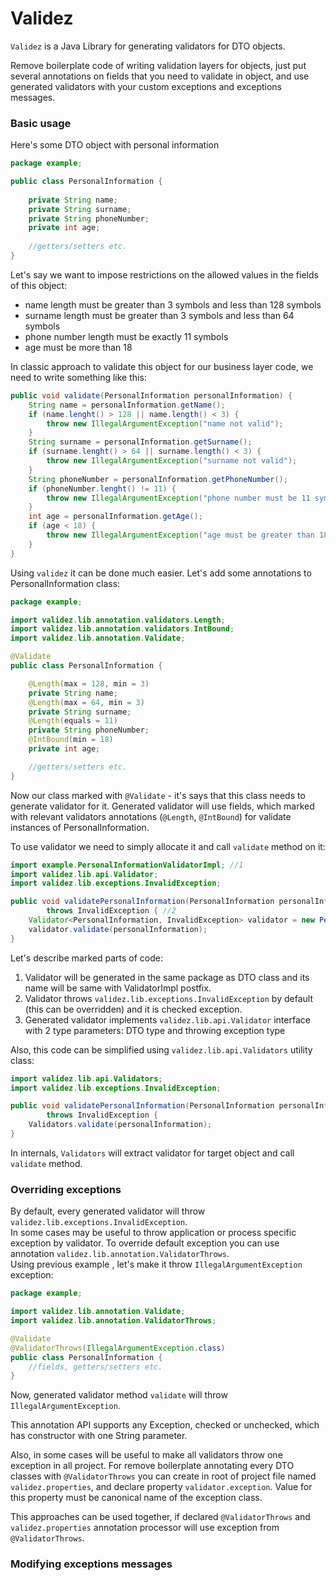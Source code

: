 Validez
========

`Validez` is a Java Library for generating validators for DTO objects.

Remove boilerplate code of writing validation layers for objects, just put several annotations on fields
that you need to validate in object, and use generated validators with your 
custom exceptions and exceptions messages.

### Basic usage
Here's some DTO object with personal information

```java
package example;

public class PersonalInformation {
    
    private String name;
    private String surname;
    private String phoneNumber;
    private int age;
    
    //getters/setters etc.
}

```
Let's say we want to impose restrictions on the allowed values in the fields of this object:

- name length must be greater than 3 symbols and less than 128 symbols
- surname length must be greater than 3 symbols and less than 64 symbols
- phone number length must be exactly 11 symbols
- age must be more than 18

In classic approach to validate this object for our business layer code, we need to write something like this:

```java
public void validate(PersonalInformation personalInformation) {
    String name = personalInformation.getName();
    if (name.lenght() > 128 || name.length() < 3) {
        throw new IllegalArgumentException("name not valid");
    }
    String surname = personalInformation.getSurname();
    if (surname.lenght() > 64 || surname.length() < 3) {
        throw new IllegalArgumentException("surname not valid");
    }
    String phoneNumber = personalInformation.getPhoneNumber();
    if (phoneNumber.lenght() != 11) {
        throw new IllegalArgumentException("phone number must be 11 symbols len");
    }
    int age = personalInformation.getAge();
    if (age < 18) {
        throw new IllegalArgumentException("age must be greater than 18");
    }
}
```

Using `validez` it can be done much easier. Let's add some annotations to PersonalInformation class:

```java
package example;

import validez.lib.annotation.validators.Length;
import validez.lib.annotation.validators.IntBound;
import validez.lib.annotation.Validate;

@Validate
public class PersonalInformation {

    @Length(max = 128, min = 3)
    private String name;
    @Length(max = 64, min = 3)
    private String surname;
    @Length(equals = 11)
    private String phoneNumber;
    @IntBound(min = 18)
    private int age;

    //getters/setters etc.
}

```
Now our class marked with `@Validate` - it's says that this class needs to generate validator for it.
Generated validator will use fields, which marked with relevant validators annotations (`@Length`, `@IntBound`)
for validate instances of PersonalInformation.

To use validator we need to simply allocate it and call `validate` method on it:

```java
import example.PersonalInformationValidatorImpl; //1
import validez.lib.api.Validator;
import validez.lib.exceptions.InvalidException;

public void validatePersonalInformation(PersonalInformation personalInformation)
        throws InvalidException { //2
    Validator<PersonalInformation, InvalidException> validator = new PersonalInformationValidatorImpl(); //3
    validator.validate(personalInformation);
}
```

Let's describe marked parts of code:

1. Validator will be generated in the same package as DTO class and its name will be same with ValidatorImpl postfix.
2. Validator throws `validez.lib.exceptions.InvalidException` by default (this can be overridden) and it is checked exception.
3. Generated validator implements `validez.lib.api.Validator` interface with 2 type parameters: DTO type and throwing exception type

Also, this code can be simplified using `validez.lib.api.Validators` utility class:

```java
import validez.lib.api.Validators;
import validez.lib.exceptions.InvalidException;

public void validatePersonalInformation(PersonalInformation personalInformation)
        throws InvalidException {
    Validators.validate(personalInformation);
}
```
In internals, `Validators` will extract validator for target object and call `validate` method.

### Overriding exceptions
By default, every generated validator will throw `validez.lib.exceptions.InvalidException`.  
In some cases may be useful to throw application or process specific exception by validator.
To override default exception you can use annotation `validez.lib.annotation.ValidatorThrows`.  
Using previous example , let's make it throw `IllegalArgumentException` exception:
```java
package example;

import validez.lib.annotation.Validate;
import validez.lib.annotation.ValidatorThrows;

@Validate
@ValidatorThrows(IllegalArgumentException.class)
public class PersonalInformation {
    //fields, getters/setters etc.
}
```
Now, generated validator method `validate` will throw `IllegalArgumentException`.

This annotation API supports any Exception, checked or unchecked, 
which has constructor with one String parameter.

Also, in some cases will be useful to make all validators throw one exception in all project. 
For remove boilerplate annotating every DTO classes with `@ValidatorThrows` you can create in root of project
file named `validez.properties`, and declare property `validator.exception`. 
Value for this property must be canonical name of the exception class.

This approaches can be used together, if declared `@ValidatorThrows` and `validez.properties`
annotation processor will use exception from `@ValidatorThrows`.

### Modifying exceptions messages

